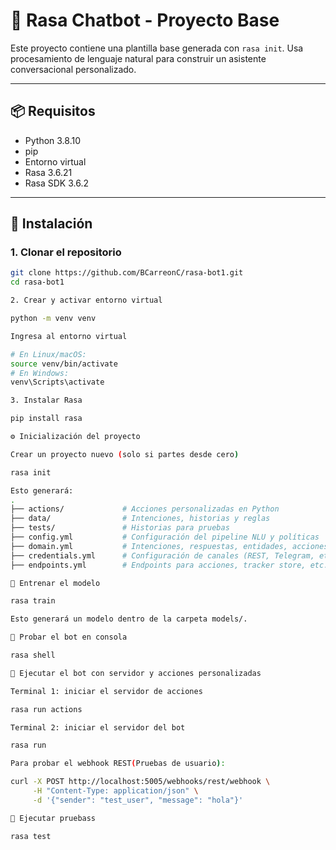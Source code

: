 # 🤖 Rasa Chatbot - Proyecto Base

Este proyecto contiene una plantilla base generada con `rasa init`. Usa procesamiento de lenguaje natural para construir un asistente conversacional personalizado.

---

## 📦 Requisitos

- Python 3.8.10
- pip
- Entorno virtual
- Rasa 3.6.21 
- Rasa SDK 3.6.2

---

## 🚀 Instalación

### 1. Clonar el repositorio

```bash
git clone https://github.com/BCarreonC/rasa-bot1.git
cd rasa-bot1

2. Crear y activar entorno virtual

python -m venv venv

Ingresa al entorno virtual

# En Linux/macOS:
source venv/bin/activate
# En Windows:
venv\Scripts\activate

3. Instalar Rasa

pip install rasa

⚙️ Inicialización del proyecto

Crear un proyecto nuevo (solo si partes desde cero)

rasa init

Esto generará:
.
├── actions/             # Acciones personalizadas en Python
├── data/                # Intenciones, historias y reglas
├── tests/               # Historias para pruebas
├── config.yml           # Configuración del pipeline NLU y políticas
├── domain.yml           # Intenciones, respuestas, entidades, acciones
├── credentials.yml      # Configuración de canales (REST, Telegram, etc.)
├── endpoints.yml        # Endpoints para acciones, tracker store, etc.

🧠 Entrenar el modelo

rasa train

Esto generará un modelo dentro de la carpeta models/.

💬 Probar el bot en consola

rasa shell

🔁 Ejecutar el bot con servidor y acciones personalizadas

Terminal 1: iniciar el servidor de acciones

rasa run actions

Terminal 2: iniciar el servidor del bot

rasa run

Para probar el webhook REST(Pruebas de usuario):

curl -X POST http://localhost:5005/webhooks/rest/webhook \
     -H "Content-Type: application/json" \
     -d '{"sender": "test_user", "message": "hola"}'

🧪 Ejecutar pruebass

rasa test